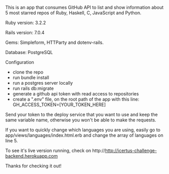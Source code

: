 This is an app that consumes GitHub API to list and show information about 5 most starred repos of Ruby, Haskell, C, JavaScript and Python.

Ruby version: 3.2.2

Rails version: 7.0.4

Gems: Simpleform, HTTParty and dotenv-rails.

Database: PostgreSQL

Configuration
- clone the repo
- run bundle install
- run a postgres server locally
- run rails db:migrate
- generate a github api token with read access to repositories
- create a ".env" file, on the root path of the app with this line:
    GH_ACCESS_TOKEN=[YOUR_TOKEN_HERE]
  
Send your token to the deploy service that you want to use and keep the same variable name, otherwise you won't be able to make the requests.

If you want to quickly change which languages you are using, easily go to app/views/languages/index.html.erb and change the array of languages on line 5.

To see it's live version running, check on http://http://icertus-challenge-backend.herokuapp.com

Thanks for checking it out!
